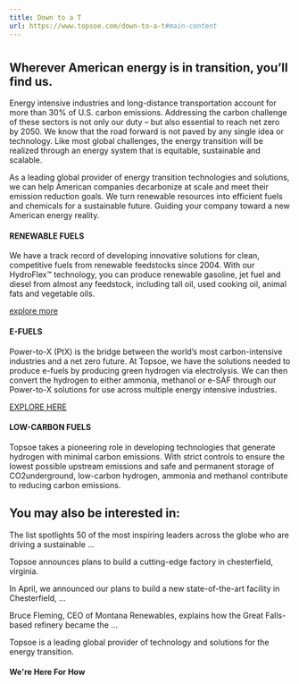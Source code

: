 ```yaml
---
title: Down to a T
url: https://www.topsoe.com/down-to-a-t#main-content
---
```


#

## Wherever American energy is in transition, you’ll find us.

Energy intensive industries and long-distance transportation account for more than 30% of U.S. carbon emissions. Addressing the carbon challenge of these sectors is not only our duty – but also essential to reach net zero by 2050. We know that the road forward is not paved by any single idea or technology. Like most global challenges, the energy transition will be realized through an energy system that is equitable, sustainable and scalable.

As a leading global provider of energy transition technologies and solutions, we can help American companies decarbonize at scale and meet their emission reduction goals. We turn renewable resources into efficient fuels and chemicals for a sustainable future. Guiding your company toward a new American energy reality.

#### RENEWABLE FUELS

We have a track record of developing innovative solutions for clean, competitive fuels from renewable feedstocks since 2004. With our HydroFlex™ technology, you can produce renewable gasoline, jet fuel and diesel from almost any feedstock, including tall oil, used cooking oil, animal fats and vegetable oils.

[explore more](/down-to-a-t-topsoe/get-renewable-fuels-down-to-a-t)

#### E-FUELS

Power-to-X (PtX) is the bridge between the world’s most carbon-intensive industries and a net zero future. At Topsoe, we have the solutions needed to produce e-fuels by producing green hydrogen via electrolysis. We can then convert the hydrogen to either ammonia, methanol or e-SAF through our Power-to-X solutions for use across multiple energy intensive industries.

[EXPLORE HERE](/down-to-a-t-topsoe/get-e-fuels-down-to-a-t)

#### LOW-CARBON FUELS

Topsoe takes a pioneering role in developing technologies that generate hydrogen with minimal carbon emissions. With strict controls to ensure the lowest possible upstream emissions and safe and permanent storage of CO2underground, low-carbon hydrogen, ammonia and methanol contribute to reducing carbon emissions.

## You may also be interested in:

The list spotlights 50 of the most inspiring leaders across the globe who are driving a sustainable ...

Topsoe announces plans to build a cutting-edge factory in chesterfield, virginia.

In April, we announced our plans to build a new state-of-the-art facility in Chesterfield, ...

Bruce Fleming, CEO of Montana Renewables, explains how the Great Falls-based refinery became the ...

Topsoe is a leading global provider of technology and solutions for the energy transition.

#### We're Here For How